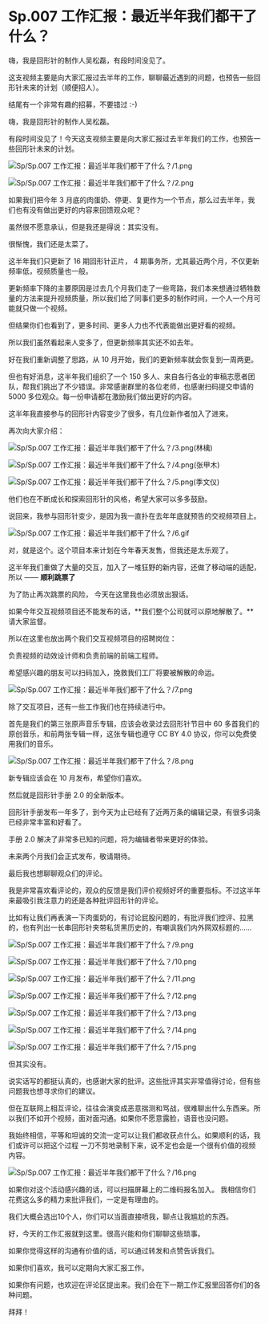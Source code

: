 # Sp.007 工作汇报：最近半年我们都干了什么？

嗨，我是回形针的制作人吴松磊，有段时间没见了。

这支视频主要是向大家汇报过去半年的工作，聊聊最近遇到的问题，也预告一些回形针未来的计划（顺便招人）。

结尾有一个非常有趣的招募，不要错过 :-)

嗨，我是回形针的制作人吴松磊。

有段时间没见了！今天这支视频主要是向大家汇报过去半年我们的工作，也预告一些回形针未来的计划。

![Sp/Sp.007 工作汇报：最近半年我们都干了什么？/1.png](https://cdn.jsdelivr.net/gh/ipaperclip-icu/static/image/文字稿/Sp/Sp.007%20工作汇报：最近半年我们都干了什么？/1.png)

![Sp/Sp.007 工作汇报：最近半年我们都干了什么？/2.png](https://cdn.jsdelivr.net/gh/ipaperclip-icu/static/image/文字稿/Sp/Sp.007%20工作汇报：最近半年我们都干了什么？/2.png)

如果我们把今年 3 月底的肉蛋奶、停更、复更作为一个节点，那么过去半年，我们也有没有做出更好的内容来回馈观众呢？

虽然很不愿意承认，但是我还是得说：其实没有。

很惭愧，我们还是太菜了。

这半年我们只更新了 16 期回形针正片， 4 期事务所，尤其最近两个月，不仅更新频率低，视频质量也一般。

更新频率下降的主要原因是过去几个月我们走了一些弯路，我们本来想通过牺牲数量的方法来提升视频质量，所以我们给了同事们更多的制作时间，一个人一个月可能就只做一个视频。

但结果你们也看到了，更多时间、更多人力也不代表能做出更好看的视频。

所以我们虽然看起来人变多了，但更新频率其实还不如去年。

好在我们重新调整了思路，从 10 月开始，我们的更新频率就会恢复到一周两更。

但也有好消息，这半年我们组织了一个 150 多人、来自各行各业的审稿志愿者团队，帮我们挑出了不少错误。非常感谢群里的各位老师，也感谢扫码提交申请的 5000 多位观众。每一份申请都在激励我们做出更好的内容。

这半年我直接参与的回形针内容变少了很多，有几位新作者加入了进来。

再次向大家介绍：

![Sp/Sp.007 工作汇报：最近半年我们都干了什么？/3.png(林檎)](https://cdn.jsdelivr.net/gh/ipaperclip-icu/static/image/文字稿/Sp/Sp.007%20工作汇报：最近半年我们都干了什么？/3.png)

![Sp/Sp.007 工作汇报：最近半年我们都干了什么？/4.png(张甲木)](https://cdn.jsdelivr.net/gh/ipaperclip-icu/static/image/文字稿/Sp/Sp.007%20工作汇报：最近半年我们都干了什么？/4.png)

![Sp/Sp.007 工作汇报：最近半年我们都干了什么？/5.png(季文仪)](https://cdn.jsdelivr.net/gh/ipaperclip-icu/static/image/文字稿/Sp/Sp.007%20工作汇报：最近半年我们都干了什么？/5.png)

他们也在不断成长和探索回形针的风格，希望大家可以多多鼓励。

说回来，我参与回形针变少，是因为我一直扑在去年年底就预告的交视频项目上。

![Sp/Sp.007 工作汇报：最近半年我们都干了什么？/6.gif](https://cdn.jsdelivr.net/gh/ipaperclip-icu/static/image/文字稿/Sp/Sp.007%20工作汇报：最近半年我们都干了什么？/6.gif)

对，就是这个。这个项目本来计划在今年春天发售，但我还是太乐观了。

这半年我们重做了大量的交互，加入了一堆狂野的新内容，还做了移动端的适配，所以 —— **顺利跳票了**

为了防止再次跳票的风险， 今天在这里我也必须放出狠话。

如果今年交互视频项目还不能发布的话，**我们整个公司就可以原地解散了。**请大家监督。

所以在这里也放出两个我们交互视频项目的招聘岗位：

负责视频的动效设计师和负责前端的前端工程师。

希望感兴趣的朋友可以扫码加入，挽救我们工厂将要被解散的命运。

![Sp/Sp.007 工作汇报：最近半年我们都干了什么？/7.png](https://cdn.jsdelivr.net/gh/ipaperclip-icu/static/image/文字稿/Sp/Sp.007%20工作汇报：最近半年我们都干了什么？/7.png)

除了交互项目，还有一些工作我们也在持续进行中。

首先是我们的第三张原声音乐专辑，应该会收录过去回形针节目中 60 多首我们的原创音乐，和前两张专辑一样，这张专辑也遵守 CC BY 4.0 协议，你可以免费使用我们的音乐。

![Sp/Sp.007 工作汇报：最近半年我们都干了什么？/8.png](https://cdn.jsdelivr.net/gh/ipaperclip-icu/static/image/文字稿/Sp/Sp.007%20工作汇报：最近半年我们都干了什么？/8.png)

新专辑应该会在 10 月发布，希望你们喜欢。

然后就是回形针手册 2.0 的全新版本。

回形针手册发布一年多了，到今天为止已经有了近两万条的编辑记录，有很多词条已经非常丰富和好看了。

手册 2.0 解决了非常多已知的问题，将为编辑者带来更好的体验。

未来两个月我们会正式发布，敬请期待。

最后我也想聊聊观众们的评论。

我是非常喜欢看评论的，观众的反馈是我们评价视频好坏的重要指标。不过这半年来最吸引我注意力的还是各种批评回形针的评论。

比如有让我们再表演一下肉蛋奶的，有讨论屁股问题的，有批评我们控评、拉黑的，也有列出一长串回形针夹带私货黑历史的，有嘲讽我们内外网双标题的……

![Sp/Sp.007 工作汇报：最近半年我们都干了什么？/9.png](https://cdn.jsdelivr.net/gh/ipaperclip-icu/static/image/文字稿/Sp/Sp.007%20工作汇报：最近半年我们都干了什么？/9.png)

![Sp/Sp.007 工作汇报：最近半年我们都干了什么？/10.png](https://cdn.jsdelivr.net/gh/ipaperclip-icu/static/image/文字稿/Sp/Sp.007%20工作汇报：最近半年我们都干了什么？/10.png)

![Sp/Sp.007 工作汇报：最近半年我们都干了什么？/11.png](https://cdn.jsdelivr.net/gh/ipaperclip-icu/static/image/文字稿/Sp/Sp.007%20工作汇报：最近半年我们都干了什么？/11.png)

![Sp/Sp.007 工作汇报：最近半年我们都干了什么？/12.png](https://cdn.jsdelivr.net/gh/ipaperclip-icu/static/image/文字稿/Sp/Sp.007%20工作汇报：最近半年我们都干了什么？/12.png)

![Sp/Sp.007 工作汇报：最近半年我们都干了什么？/13.png](https://cdn.jsdelivr.net/gh/ipaperclip-icu/static/image/文字稿/Sp/Sp.007%20工作汇报：最近半年我们都干了什么？/13.png)

![Sp/Sp.007 工作汇报：最近半年我们都干了什么？/14.png](https://cdn.jsdelivr.net/gh/ipaperclip-icu/static/image/文字稿/Sp/Sp.007%20工作汇报：最近半年我们都干了什么？/14.png)

![Sp/Sp.007 工作汇报：最近半年我们都干了什么？/15.png](https://cdn.jsdelivr.net/gh/ipaperclip-icu/static/image/文字稿/Sp/Sp.007%20工作汇报：最近半年我们都干了什么？/15.png)

但其实没有。

说实话写的都挺认真的，也感谢大家的批评。这些批评其实非常值得讨论，但有些问题我也想寻求你们的建议。

但在互联网上相互评论，往往会演变成恶意揣测和骂战，很难聊出什么东西来。所以我们不如开个视频，面对面沟通。如果你不愿意露脸，语音也没问题。

我始终相信，平等和坦诚的交流一定可以让我们都收获点什么。如果顺利的话，我们或许可以把这个过程 一刀不剪地录制下来，说不定也会是一个很有价值的视频内容。

![Sp/Sp.007 工作汇报：最近半年我们都干了什么？/16.png](https://cdn.jsdelivr.net/gh/ipaperclip-icu/static/image/文字稿/Sp/Sp.007%20工作汇报：最近半年我们都干了什么？/16.png)

如果你对这个活动感兴趣的话，可以扫描屏幕上的二维码报名加入。 我相信你们花费这么多的精力来批评我们，一定是有理由的。

我们大概会选出10个人，你们可以当面直接喷我，聊点让我尴尬的东西。

好，今天的工作汇报就到这里。很高兴能和你们聊聊这些琐事。

如果你觉得这样的沟通有价值的话，可以通过转发和点赞告诉我们。

如果你们喜欢，我可以定期向大家汇报工作。

如果你有问题，也欢迎在评论区提出来。我们会在下一期工作汇报里回答你们的各种问题。

拜拜！
